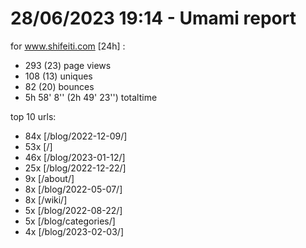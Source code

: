 # 28/06/2023 19:14 - Umami report
for www.shifeiti.com [24h] :

 - 293 (23) page views
 - 108 (13) uniques
 - 82 (20) bounces
 - 5h 58' 8'' (2h 49' 23'') totaltime


top 10 urls:
 - 84x [/blog/2022-12-09/]
 - 53x [/]
 - 46x [/blog/2023-01-12/]
 - 25x [/blog/2022-12-22/]
 - 9x [/about/]
 - 8x [/blog/2022-05-07/]
 - 8x [/wiki/]
 - 5x [/blog/2022-08-22/]
 - 5x [/blog/categories/]
 - 4x [/blog/2023-02-03/]



